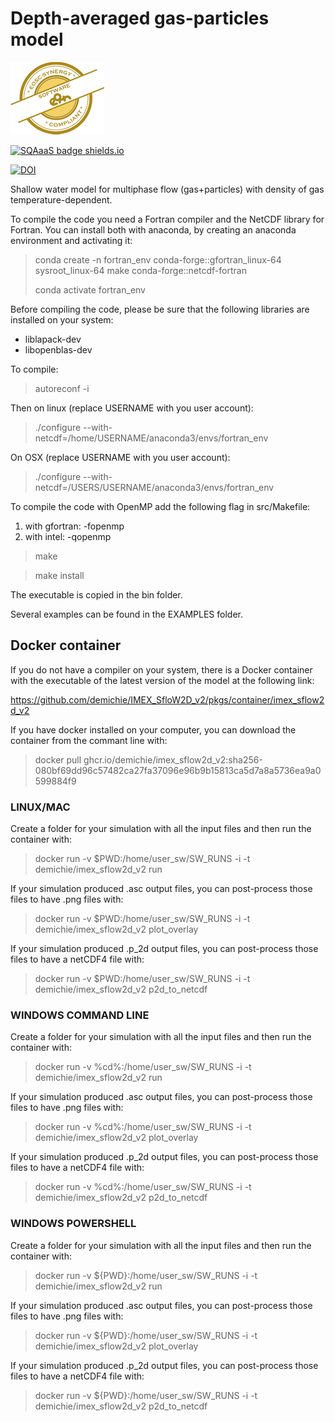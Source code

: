 # Depth-averaged gas-particles model

[![SQAaaS badge](https://github.com/EOSC-synergy/SQAaaS/raw/master/badges/badges_150x116/badge_software_gold.png)](https://api.eu.badgr.io/public/assertions/VYyqk62SQfq4Hx1E3CsHHg "SQAaaS gold badge achieved")

[![SQAaaS badge shields.io](https://img.shields.io/badge/sqaaas%20software-gold-yellow)](https://api.eu.badgr.io/public/assertions/VYyqk62SQfq4Hx1E3CsHHg "SQAaaS gold badge achieved")

[![DOI](https://zenodo.org/badge/218571198.svg)](https://zenodo.org/doi/10.5281/zenodo.7476736)

Shallow water model for multiphase flow (gas+particles) with density of gas
temperature-dependent.

To compile the code you need a Fortran compiler and the NetCDF library for Fortran. You can install both with anaconda, by creating an anaconda environment and activating it:

> conda create -n fortran_env conda-forge::gfortran_linux-64 sysroot_linux-64 make conda-forge::netcdf-fortran
> 
> conda activate fortran_env

Before compiling the code, please be sure that the following libraries are
installed on your system:

- liblapack-dev
- libopenblas-dev

To compile:

> autoreconf -i

Then on linux (replace USERNAME with you user account):

> ./configure --with-netcdf=/home/USERNAME/anaconda3/envs/fortran_env

On OSX (replace USERNAME with you user account):

> ./configure --with-netcdf=/USERS/USERNAME/anaconda3/envs/fortran_env

To compile the code with OpenMP add the following flag in src/Makefile:
1) with gfortran: -fopenmp
2) with intel: -qopenmp

> make

> make install

The executable is copied in the bin folder.

Several examples can be found in the EXAMPLES folder.

## Docker container

If you do not have a compiler on your system, there is a Docker container
with the executable of the latest version of the model at the following
link:

<https://github.com/demichie/IMEX_SfloW2D_v2/pkgs/container/imex_sflow2d_v2>

If you have docker installed on your computer, you can download the container
from the commant line with:

> docker pull ghcr.io/demichie/imex_sflow2d_v2:sha256-080bf69dd96c57482ca27fa37096e96b9b15813ca5d7a8a5736ea9a0599884f9

### LINUX/MAC

Create a folder for your simulation with all the input files and then run the
container with:

> docker run -v $PWD:/home/user_sw/SW_RUNS -i -t demichie/imex_sflow2d_v2 run

If your simulation produced .asc output files, you can post-process those
files to have .png files with:

> docker run -v $PWD:/home/user_sw/SW_RUNS -i -t demichie/imex_sflow2d_v2 plot_overlay

If your simulation produced .p_2d output files, you can post-process those
files to have a netCDF4 file with:

> docker run -v $PWD:/home/user_sw/SW_RUNS -i -t demichie/imex_sflow2d_v2 p2d_to_netcdf

### WINDOWS COMMAND LINE

Create a folder for your simulation with all the input files and then run
the container with:

> docker run -v %cd%:/home/user_sw/SW_RUNS -i -t demichie/imex_sflow2d_v2 run

If your simulation produced .asc output files, you can post-process those
files to have .png files with:

> docker run -v %cd%:/home/user_sw/SW_RUNS -i -t demichie/imex_sflow2d_v2 plot_overlay

If your simulation produced .p_2d output files, you can post-process those
files to have a netCDF4 file with:

> docker run -v %cd%:/home/user_sw/SW_RUNS -i -t demichie/imex_sflow2d_v2 p2d_to_netcdf

### WINDOWS POWERSHELL

Create a folder for your simulation with all the input files and then run
the container with:

> docker run -v ${PWD}:/home/user_sw/SW_RUNS -i -t demichie/imex_sflow2d_v2 run

If your simulation produced .asc output files, you can post-process those
files to have .png files with:

> docker run -v ${PWD}:/home/user_sw/SW_RUNS -i -t demichie/imex_sflow2d_v2 plot_overlay

If your simulation produced .p_2d output files, you can post-process those
files to have a netCDF4 file with:

> docker run -v ${PWD}:/home/user_sw/SW_RUNS -i -t demichie/imex_sflow2d_v2 p2d_to_netcdf

